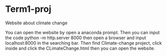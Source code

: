 # Term1-proj
Website about climate change

You can open the website by open a anaconda prompt. Then you can input the code python -m http.server 8000 then open a browser and input localhost:8000 in the searching bar. Then find Climate-change project, click inside and click the CLimateChange.html then you can open the website.
